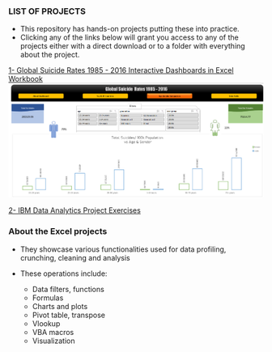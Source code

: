 
### LIST OF PROJECTS 
- This repository has hands-on projects putting these into practice.
- Clicking any of the links below will grant you access to any of the projects either with a direct download or to a folder with everything about the project.

[1- Global Suicide Rates 1985 - 2016 Interactive Dashboards in Excel Workbook](https://docs.google.com/uc?export=download&id=1J1Qs0dXio8m8pTGLpWr0-mKf8FXibufS)
![alt text](https://github.com/M-Gwaza/Excel-Projects/blob/main/Screenshots/dashboard2.png)



[2- IBM Data Analytics Project Exercises](https://github.com/M-Gwaza/Excel-Projects/tree/main/IBM%20Data%20Analytics%20Coursera%20Excel%20Final%20Project)

### About the Excel projects
- They showcase various functionalities used for data profiling, crunching, cleaning and analysis
- These operations include: 

    -  Data filters, functions
    - Formulas
    - Charts and plots
    - Pivot table, transpose
    - Vlookup
    - VBA macros
    - Visualization

